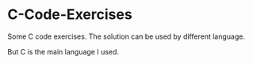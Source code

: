# C-Code-Exercises
Some C code exercises.
The solution can be used by different language.

But C is the main language I used.
